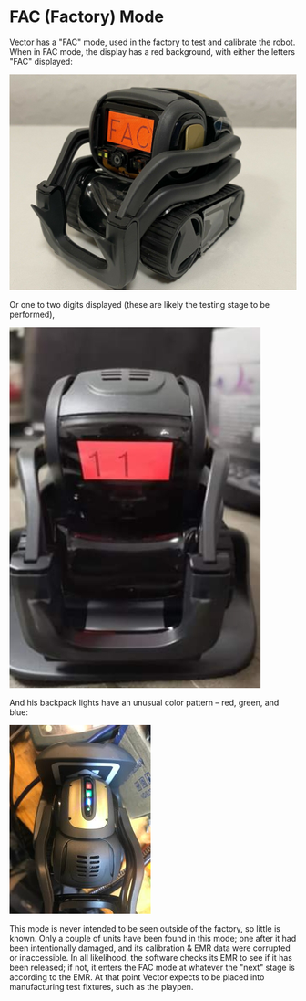 # FAC (Factory) Mode

Vector has a "FAC" mode, used in the factory to test and calibrate the robot.
When in FAC mode, the display has a red background, with either the letters "FAC" displayed:

![FAC face](FAC.jpg)

Or one to two digits displayed (these are likely the testing stage to be performed),

![FAC number](FAC-11.jpg)

And his backpack lights have an unusual color pattern – red, green, and blue:

![](IMG_1376.jpg)


This mode is never intended to be seen outside of the factory, so little is
known.  Only a couple of units have been found in this mode; one after it had
been intentionally damaged, and its calibration & EMR data were corrupted or
inaccessible.   In all likelihood, the software checks its EMR to see if it
has been released; if not, it enters the FAC mode at whatever the "next" stage
is according to the EMR.  At that point Vector expects to be placed into
manufacturing test fixtures, such as the playpen.
